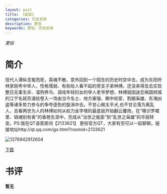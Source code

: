 ```yaml
---
layout: post
title: 《枭臣》
categories: 历史武侠
description: 更俗
keywords: 更俗，历史武侠
---
```

*更俗*

# 简介

现代人谭纵含冤而死，英魂不散，意外回到一个陌生的历史时空中去，成为东阳府林家刚考中举人、性格懦弱、有些给人看不起的旁支子弟林缚。还没来得及去实现整日无事生非、溜狗养鸟、调戏年轻妇女的举人老爷梦想，林缚就因迷恋祸国倾城的江宁名妓苏湄给卷入一场由当今名士、地方豪强、朝中权宦、割据枭雄、东海凶盗等诸多势力参与的争夺逐色的旋涡中去。不甘心做太平犬,也不甘沦落为离乱人，且看两世为人的林缚如何从权力金字塔的最底层开始翻云覆雨，在“哪识罗裙里、销魂别有香”的香艳生涯中，完成从“治世之能臣”到“乱世之枭雄”的华丽转变。PS:我在QT语音房间【2133621】 更俗官方QT，大家有空可以一起聊聊。链接地址http://qt.qq.com/go.html?roomid=2133621

![1276942912604](http://tvax2.sinaimg.cn/large/008dGP0Fgy1gtw9ok8jvdj305u07s0ta.jpg)

[下载](https://link.jscdn.cn/1drv/aHR0cHM6Ly8xZHJ2Lm1zL3QvcyFBaGU2R2dNWmVFb2poQzQ1SHU1NUM3MG03bzNkP2U9NVpUc0hk.txt)
# 书评
**暂无**